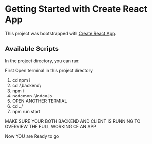 # Getting Started with Create React App

This project was bootstrapped with [Create React App](https://github.com/facebook/create-react-app).

## Available Scripts

In the project directory, you can run:

First Open terminal in this project directory

1) cd npm i 
2) cd .\backend\
3) npm i
4) nodemon .\index.js
5) OPEN ANOTHER TERMIAL
6) cd ../
7) npm run start

MAKE SURE YOUR BOTH BACKEND AND CLIENT IS RUNNING TO OVERVIEW THE FULL WORKING OF AN APP

Now YOU are Ready to go
